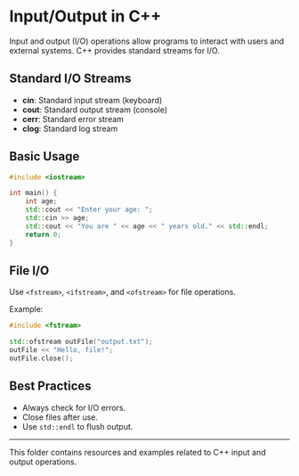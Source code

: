 
# Input/Output in C++

Input and output (I/O) operations allow programs to interact with users and external systems. C++ provides standard streams for I/O.

## Standard I/O Streams

- **cin**: Standard input stream (keyboard)
- **cout**: Standard output stream (console)
- **cerr**: Standard error stream
- **clog**: Standard log stream

## Basic Usage

```cpp
#include <iostream>

int main() {
	int age;
	std::cout << "Enter your age: ";
	std::cin >> age;
	std::cout << "You are " << age << " years old." << std::endl;
	return 0;
}
```

## File I/O

Use `<fstream>`, `<ifstream>`, and `<ofstream>` for file operations.

Example:
```cpp
#include <fstream>

std::ofstream outFile("output.txt");
outFile << "Hello, file!";
outFile.close();
```

## Best Practices
- Always check for I/O errors.
- Close files after use.
- Use `std::endl` to flush output.

---
This folder contains resources and examples related to C++ input and output operations.
